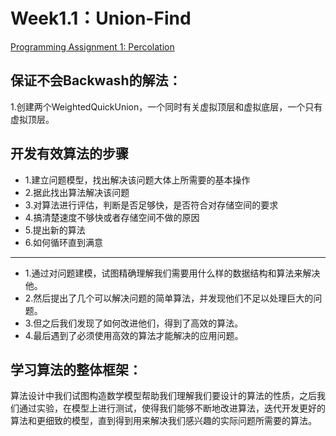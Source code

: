 # Week1.1：Union-Find
[Programming Assignment 1: Percolation](http://coursera.cs.princeton.edu/algs4/assignments/percolation.html)

## 保证不会Backwash的解法：
1.创建两个WeightedQuickUnion，一个同时有关虚拟顶层和虚拟底层，一个只有虚拟顶层。


## 开发有效算法的步骤
- 1.建立问题模型，找出解决该问题大体上所需要的基本操作
- 2.据此找出算法解决该问题
- 3.对算法进行评估，判断是否足够快，是否符合对存储空间的要求
- 4.搞清楚速度不够快或者存储空间不做的原因
- 5.提出新的算法
- 6.如何循环直到满意

- - -

- 1.通过对问题建模，试图精确理解我们需要用什么样的数据结构和算法来解决他。
- 2.然后提出了几个可以解决问题的简单算法，并发现他们不足以处理巨大的问题。
- 3.但之后我们发现了如何改进他们，得到了高效的算法。
- 4.最后遇到了必须使用高效的算法才能解决的应用问题。

## 学习算法的整体框架：
算法设计中我们试图构造数学模型帮助我们理解我们要设计的算法的性质，之后我们通过实验，在模型上进行测试，使得我们能够不断地改进算法，迭代开发更好的算法和更细致的模型，直到得到用来解决我们感兴趣的实际问题所需要的算法。